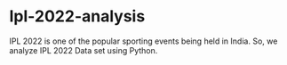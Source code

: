# Ipl-2022-analysis
IPL 2022 is one of the popular sporting events being held in India. So,  we analyze  IPL 2022 Data set  using Python.
